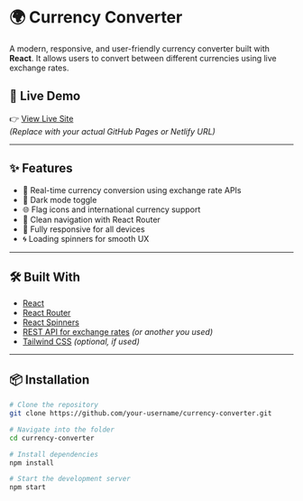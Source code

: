 # 🌍 Currency Converter

A modern, responsive, and user-friendly currency converter built with **React**. It allows users to convert between different currencies using live exchange rates.

## 🚀 Live Demo

👉 [View Live Site](https://your-username.github.io/currency-converter/)  
*(Replace with your actual GitHub Pages or Netlify URL)*

---

## ✨ Features

- 🔁 Real-time currency conversion using exchange rate APIs
- 🌙 Dark mode toggle
- 🌐 Flag icons and international currency support
- 🧭 Clean navigation with React Router
- 📱 Fully responsive for all devices
- 🌀 Loading spinners for smooth UX

---

## 🛠️ Built With

- [React](https://reactjs.org/)
- [React Router](https://reactrouter.com/)
- [React Spinners](https://www.davidhu.io/react-spinners/)
- [REST API for exchange rates](https://exchangerate.host/) *(or another you used)*
- [Tailwind CSS](https://tailwindcss.com/) *(optional, if used)*

---

## 📦 Installation

```bash
# Clone the repository
git clone https://github.com/your-username/currency-converter.git

# Navigate into the folder
cd currency-converter

# Install dependencies
npm install

# Start the development server
npm start
